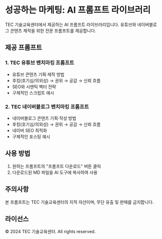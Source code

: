 # 성공하는 마케팅: AI 프롬프트 라이브러리

TEC 기술교육센터에서 제공하는 AI 프롬프트 라이브러리입니다. 유튜브와 네이버블로그 콘텐츠 제작을 위한 전문 프롬프트를 제공합니다.

## 제공 프롬프트

### 1. TEC 유튜브 벤치마킹 프롬프트
- 유튜브 콘텐츠 기획·제작 방법
- 후킹(호기심/의외성) → 권위 → 공감 → 신뢰 흐름
- SEO와 시멘틱 벡터 전략
- 구체적인 스크립트 예시

### 2. TEC 네이버블로그 벤치마킹 프롬프트
- 네이버블로그 콘텐츠 기획·작성 방법
- 후킹(호기심/의외성) → 권위 → 공감 → 신뢰 흐름
- 네이버 SEO 최적화
- 구체적인 포스팅 예시

## 사용 방법
1. 원하는 프롬프트의 "프롬프트 다운로드" 버튼 클릭
2. 다운로드된 MD 파일을 AI 도구에 복사하여 사용

## 주의사항
본 프롬프트는 TEC 기술교육센터의 지적 자산이며, 무단 유출 및 판매를 금지합니다.

## 라이선스
© 2024 TEC 기술교육센터. All rights reserved. 